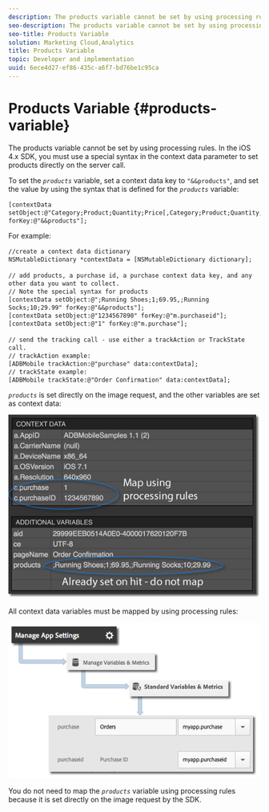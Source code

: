 ```yaml
---
description: The products variable cannot be set by using processing rules. In the iOS 4.x SDK, you must use a special syntax in the context data parameter to set products directly on the server call.
seo-description: The products variable cannot be set by using processing rules. In the iOS 4.x SDK, you must use a special syntax in the context data parameter to set products directly on the server call.
seo-title: Products Variable
solution: Marketing Cloud,Analytics
title: Products Variable
topic: Developer and implementation
uuid: 6ece4d27-ef86-435c-a6f7-bd76be1c95ca
---
```


# Products Variable {#products-variable}

The products variable cannot be set by using processing rules. In the iOS 4.x SDK, you must use a special syntax in the context data parameter to set products directly on the server call.

To set the *`products`* variable, set a context data key to `"&&products"`, and set the value by using the syntax that is defined for the *`products`* variable:

```
[contextData setObject:@"Category;Product;Quantity;Price[,Category;Product;Quantity;Price]" forKey:@"&&products"];
```

For example:

```
//create a context data dictionary 
NSMutableDictionary *contextData = [NSMutableDictionary dictionary]; 
 
// add products, a purchase id, a purchase context data key, and any other data you want to collect. 
// Note the special syntax for products 
[contextData setObject:@";Running Shoes;1;69.95,;Running Socks;10;29.99" forKey:@"&&products"]; 
[contextData setObject:@"1234567890" forKey:@"m.purchaseid"]; 
[contextData setObject:@"1" forKey:@"m.purchase"]; 
 
// send the tracking call - use either a trackAction or TrackState call. 
// trackAction example: 
[ADBMobile trackAction:@"purchase" data:contextData]; 
// trackState example: 
[ADBMobile trackState:@"Order Confirmation" data:contextData]; 

```

*`products`* is set directly on the image request, and the other variables are set as context data: 

![](assets/products-bloodhound.png)

All context data variables must be mapped by using processing rules: 

![](assets/map-products.png)

You do not need to map the *`products`* variable using processing rules because it is set directly on the image request by the SDK. 

